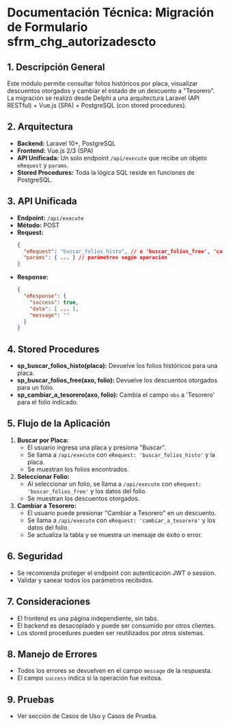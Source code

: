 # Documentación Técnica: Migración de Formulario sfrm_chg_autorizadescto

## 1. Descripción General
Este módulo permite consultar folios históricos por placa, visualizar descuentos otorgados y cambiar el estado de un descuento a "Tesorero". La migración se realizó desde Delphi a una arquitectura Laravel (API RESTful) + Vue.js (SPA) + PostgreSQL (con stored procedures).

## 2. Arquitectura
- **Backend:** Laravel 10+, PostgreSQL
- **Frontend:** Vue.js 2/3 (SPA)
- **API Unificada:** Un solo endpoint `/api/execute` que recibe un objeto `eRequest` y `params`.
- **Stored Procedures:** Toda la lógica SQL reside en funciones de PostgreSQL.

## 3. API Unificada
- **Endpoint:** `/api/execute`
- **Método:** POST
- **Request:**
  ```json
  {
    "eRequest": "buscar_folios_histo", // o 'buscar_folios_free', 'cambiar_a_tesorero'
    "params": { ... } // parámetros según operación
  }
  ```
- **Response:**
  ```json
  {
    "eResponse": {
      "success": true,
      "data": [ ... ],
      "message": ""
    }
  }
  ```

## 4. Stored Procedures
- **sp_buscar_folios_histo(placa):** Devuelve los folios históricos para una placa.
- **sp_buscar_folios_free(axo, folio):** Devuelve los descuentos otorgados para un folio.
- **sp_cambiar_a_tesorero(axo, folio):** Cambia el campo `obs` a 'Tesorero' para el folio indicado.

## 5. Flujo de la Aplicación
1. **Buscar por Placa:**
   - El usuario ingresa una placa y presiona "Buscar".
   - Se llama a `/api/execute` con `eRequest: 'buscar_folios_histo'` y la placa.
   - Se muestran los folios encontrados.
2. **Seleccionar Folio:**
   - Al seleccionar un folio, se llama a `/api/execute` con `eRequest: 'buscar_folios_free'` y los datos del folio.
   - Se muestran los descuentos otorgados.
3. **Cambiar a Tesorero:**
   - El usuario puede presionar "Cambiar a Tesorero" en un descuento.
   - Se llama a `/api/execute` con `eRequest: 'cambiar_a_tesorero'` y los datos del folio.
   - Se actualiza la tabla y se muestra un mensaje de éxito o error.

## 6. Seguridad
- Se recomienda proteger el endpoint con autenticación JWT o session.
- Validar y sanear todos los parámetros recibidos.

## 7. Consideraciones
- El frontend es una página independiente, sin tabs.
- El backend es desacoplado y puede ser consumido por otros clientes.
- Los stored procedures pueden ser reutilizados por otros sistemas.

## 8. Manejo de Errores
- Todos los errores se devuelven en el campo `message` de la respuesta.
- El campo `success` indica si la operación fue exitosa.

## 9. Pruebas
- Ver sección de Casos de Uso y Casos de Prueba.
